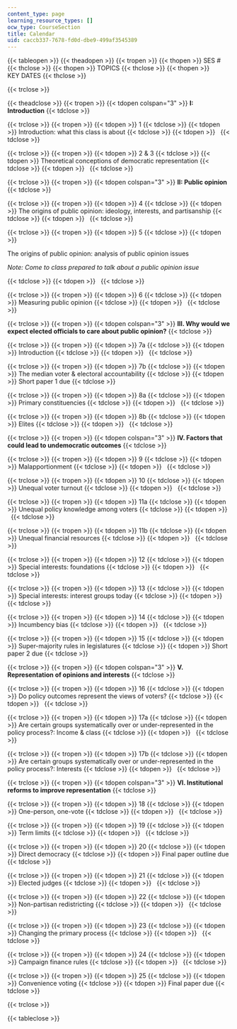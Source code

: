 ```yaml
---
content_type: page
learning_resource_types: []
ocw_type: CourseSection
title: Calendar
uid: caccb337-7678-fd0d-dbe9-499af3545389
---
```


{{< tableopen >}}
{{< theadopen >}}
{{< tropen >}}
{{< thopen >}}
SES #
{{< thclose >}}
{{< thopen >}}
TOPICS
{{< thclose >}}
{{< thopen >}}
KEY DATES
{{< thclose >}}

{{< trclose >}}

{{< theadclose >}}
{{< tropen >}}
{{< tdopen colspan="3" >}}
**I: Introduction**
{{< tdclose >}}

{{< trclose >}}
{{< tropen >}}
{{< tdopen >}}
1
{{< tdclose >}}
{{< tdopen >}}
Introduction: what this class is about
{{< tdclose >}}
{{< tdopen >}}
 
{{< tdclose >}}

{{< trclose >}}
{{< tropen >}}
{{< tdopen >}}
2 & 3
{{< tdclose >}}
{{< tdopen >}}
Theoretical conceptions of democratic representation
{{< tdclose >}}
{{< tdopen >}}
 
{{< tdclose >}}

{{< trclose >}}
{{< tropen >}}
{{< tdopen colspan="3" >}}
**II: Public opinion**
{{< tdclose >}}

{{< trclose >}}
{{< tropen >}}
{{< tdopen >}}
4
{{< tdclose >}}
{{< tdopen >}}
The origins of public opinion: ideology, interests, and partisanship
{{< tdclose >}}
{{< tdopen >}}
 
{{< tdclose >}}

{{< trclose >}}
{{< tropen >}}
{{< tdopen >}}
5
{{< tdclose >}}
{{< tdopen >}}


The origins of public opinion: analysis of public opinion issues

  
_Note: Come to class prepared to talk about a public opinion issue_


{{< tdclose >}}
{{< tdopen >}}
 
{{< tdclose >}}

{{< trclose >}}
{{< tropen >}}
{{< tdopen >}}
6
{{< tdclose >}}
{{< tdopen >}}
Measuring public opinion
{{< tdclose >}}
{{< tdopen >}}
 
{{< tdclose >}}

{{< trclose >}}
{{< tropen >}}
{{< tdopen colspan="3" >}}
**III. Why would we expect elected officials to care about public opinion?**
{{< tdclose >}}

{{< trclose >}}
{{< tropen >}}
{{< tdopen >}}
7a
{{< tdclose >}}
{{< tdopen >}}
Introduction
{{< tdclose >}}
{{< tdopen >}}
 
{{< tdclose >}}

{{< trclose >}}
{{< tropen >}}
{{< tdopen >}}
7b
{{< tdclose >}}
{{< tdopen >}}
The median voter & electoral accountability
{{< tdclose >}}
{{< tdopen >}}
Short paper 1 due
{{< tdclose >}}

{{< trclose >}}
{{< tropen >}}
{{< tdopen >}}
8a
{{< tdclose >}}
{{< tdopen >}}
Primary constituencies
{{< tdclose >}}
{{< tdopen >}}
 
{{< tdclose >}}

{{< trclose >}}
{{< tropen >}}
{{< tdopen >}}
8b
{{< tdclose >}}
{{< tdopen >}}
Elites
{{< tdclose >}}
{{< tdopen >}}
 
{{< tdclose >}}

{{< trclose >}}
{{< tropen >}}
{{< tdopen colspan="3" >}}
**IV. Factors that could lead to undemocratic outcomes**
{{< tdclose >}}

{{< trclose >}}
{{< tropen >}}
{{< tdopen >}}
9
{{< tdclose >}}
{{< tdopen >}}
Malapportionment
{{< tdclose >}}
{{< tdopen >}}
 
{{< tdclose >}}

{{< trclose >}}
{{< tropen >}}
{{< tdopen >}}
10
{{< tdclose >}}
{{< tdopen >}}
Unequal voter turnout
{{< tdclose >}}
{{< tdopen >}}
 
{{< tdclose >}}

{{< trclose >}}
{{< tropen >}}
{{< tdopen >}}
11a
{{< tdclose >}}
{{< tdopen >}}
Unequal policy knowledge among voters
{{< tdclose >}}
{{< tdopen >}}
 
{{< tdclose >}}

{{< trclose >}}
{{< tropen >}}
{{< tdopen >}}
11b
{{< tdclose >}}
{{< tdopen >}}
Unequal financial resources
{{< tdclose >}}
{{< tdopen >}}
 
{{< tdclose >}}

{{< trclose >}}
{{< tropen >}}
{{< tdopen >}}
12
{{< tdclose >}}
{{< tdopen >}}
Special interests: foundations
{{< tdclose >}}
{{< tdopen >}}
 
{{< tdclose >}}

{{< trclose >}}
{{< tropen >}}
{{< tdopen >}}
13
{{< tdclose >}}
{{< tdopen >}}
Special interests: interest groups today
{{< tdclose >}}
{{< tdopen >}}
 
{{< tdclose >}}

{{< trclose >}}
{{< tropen >}}
{{< tdopen >}}
14
{{< tdclose >}}
{{< tdopen >}}
Incumbency bias
{{< tdclose >}}
{{< tdopen >}}
 
{{< tdclose >}}

{{< trclose >}}
{{< tropen >}}
{{< tdopen >}}
15
{{< tdclose >}}
{{< tdopen >}}
Super-majority rules in legislatures
{{< tdclose >}}
{{< tdopen >}}
Short paper 2 due
{{< tdclose >}}

{{< trclose >}}
{{< tropen >}}
{{< tdopen colspan="3" >}}
**V. Representation of opinions and interests**
{{< tdclose >}}

{{< trclose >}}
{{< tropen >}}
{{< tdopen >}}
16
{{< tdclose >}}
{{< tdopen >}}
Do policy outcomes represent the views of voters?
{{< tdclose >}}
{{< tdopen >}}
 
{{< tdclose >}}

{{< trclose >}}
{{< tropen >}}
{{< tdopen >}}
17a
{{< tdclose >}}
{{< tdopen >}}
Are certain groups systematically over or under-represented in the policy process?: Income & class
{{< tdclose >}}
{{< tdopen >}}
 
{{< tdclose >}}

{{< trclose >}}
{{< tropen >}}
{{< tdopen >}}
17b
{{< tdclose >}}
{{< tdopen >}}
Are certain groups systematically over or under-represented in the policy process?: Interests
{{< tdclose >}}
{{< tdopen >}}
 
{{< tdclose >}}

{{< trclose >}}
{{< tropen >}}
{{< tdopen colspan="3" >}}
**VI. Institutional reforms to improve representation**
{{< tdclose >}}

{{< trclose >}}
{{< tropen >}}
{{< tdopen >}}
18
{{< tdclose >}}
{{< tdopen >}}
One-person, one-vote
{{< tdclose >}}
{{< tdopen >}}
 
{{< tdclose >}}

{{< trclose >}}
{{< tropen >}}
{{< tdopen >}}
19
{{< tdclose >}}
{{< tdopen >}}
Term limits
{{< tdclose >}}
{{< tdopen >}}
 
{{< tdclose >}}

{{< trclose >}}
{{< tropen >}}
{{< tdopen >}}
20
{{< tdclose >}}
{{< tdopen >}}
Direct democracy
{{< tdclose >}}
{{< tdopen >}}
Final paper outline due
{{< tdclose >}}

{{< trclose >}}
{{< tropen >}}
{{< tdopen >}}
21
{{< tdclose >}}
{{< tdopen >}}
Elected judges
{{< tdclose >}}
{{< tdopen >}}
 
{{< tdclose >}}

{{< trclose >}}
{{< tropen >}}
{{< tdopen >}}
22
{{< tdclose >}}
{{< tdopen >}}
Non-partisan redistricting
{{< tdclose >}}
{{< tdopen >}}
 
{{< tdclose >}}

{{< trclose >}}
{{< tropen >}}
{{< tdopen >}}
23
{{< tdclose >}}
{{< tdopen >}}
Changing the primary process
{{< tdclose >}}
{{< tdopen >}}
 
{{< tdclose >}}

{{< trclose >}}
{{< tropen >}}
{{< tdopen >}}
24
{{< tdclose >}}
{{< tdopen >}}
Campaign finance rules
{{< tdclose >}}
{{< tdopen >}}
 
{{< tdclose >}}

{{< trclose >}}
{{< tropen >}}
{{< tdopen >}}
25
{{< tdclose >}}
{{< tdopen >}}
Convenience voting
{{< tdclose >}}
{{< tdopen >}}
Final paper due
{{< tdclose >}}

{{< trclose >}}

{{< tableclose >}}